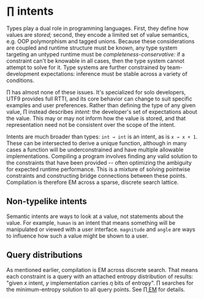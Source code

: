 # ∏ intents
Types play a dual role in programming languages. First, they define how values are _stored;_ second, they encode a limited set of value semantics, e.g. OOP polymorphism and tagged unions. Because these considerations are coupled and runtime structure must be known, any type system targeting an untyped runtime must be _completeness-conservative:_ if a constraint can't be knowable in all cases, then the type system cannot attempt to solve for it. Type systems are further constrained by team-development expectations: inference must be stable across a variety of conditions.

∏ has almost none of these issues. It's specialized for solo developers, UTF9 provides full RTTI, and its core behavior can change to suit specific examples and user preferences. Rather than defining the type of any given value, ∏ instead describes _intent:_ the developer's set of expectations about the value. This may or may not inform how the value is stored, and that representation need not be consistent over the scope of the intent.

Intents are much broader than types: `int → int` is an intent, as is `x → x + 1`. These can be intersected to derive a unique function, although in many cases a function will be underconstrained and have multiple allowable implementations. Compiling a program involves finding any valid solution to the constraints that have been provided -- often optimizing the ambiguity for expected runtime performance. This is a mixture of solving pointwise constraints and constructing bridge connections between these points. Compilation is therefore EM across a sparse, discrete search lattice.


## Non-typelike intents
Semantic intents are ways to look at a value, not statements about the value. For example, `human` is an intent that means something will be manipulated or viewed with a user interface. `magnitude` and `angle` are ways to influence how such a value might be shown to a user.


## Query distributions
As mentioned earlier, compilation is EM across discrete search. That means each constraint is a query with an attached entropy distribution of results: "given _x_ intent, _y_ implementation carries _η_ bits of entropy". ∏ searches for the minimum-entropy solution to all query points. See [∏ EM](Pi-em.md) for details.

